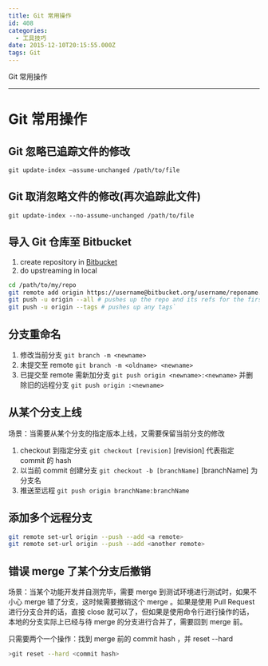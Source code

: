 ```yaml
---
title: Git 常用操作
id: 408
categories:
  - 工具技巧
date: 2015-12-10T20:15:55.000Z
tags: Git
---
```


Git 常用操作

--------------------------------------------------------------------------------

# Git 常用操作

## Git 忽略已追踪文件的修改

`git update-index –assume-unchanged /path/to/file`

## Git 取消忽略文件的修改(再次追踪此文件)

`git update-index --no-assume-unchanged /path/to/file`

## 导入 Git 仓库至 Bitbucket

1. create repository in [Bitbucket](https://bitbucket.org/repo/create)
2. do upstreaming in local

```bash
cd /path/to/my/repo
git remote add origin https://username@bitbucket.org/username/reponame.git
git push -u origin --all # pushes up the repo and its refs for the first time
git push -u origin --tags # pushes up any tags`
```

## 分支重命名

1. 修改当前分支 `git branch -m <newname>`
2. 未提交至 remote `git branch -m <oldname> <newname>`
3. 已提交至 remote 需新加分支 `git push origin <newname>:<newname>` 并删除旧的远程分支 `git push origin :<newname>`

## 从某个分支上线

场景：当需要从某个分支的指定版本上线，又需要保留当前分支的修改

1. checkout 到指定分支 `git checkout [revision]` [revision] 代表指定 commit 的 hash
2. 以当前 commit 创建分支 `git checkout -b [branchName]` [branchName] 为分支名
3. 推送至远程 `git push origin branchName:branchName`

## 添加多个远程分支

```bash
git remote set-url origin --push --add <a remote>
git remote set-url origin --push --add <another remote>
```

## 错误 merge 了某个分支后撤销

场景：当某个功能开发并自测完毕，需要 merge 到测试环境进行测试时，如果不小心 merge 错了分支，这时候需要撤销这个 merge 。如果是使用 Pull Request 进行分支合并的话，直接 close 就可以了，但如果是使用命令行进行操作的话，本地的分支实际上已经与待 merge 的分支进行合并了，需要回到 merge 前。

只需要两个一个操作：找到 merge 前的 commit hash ，并 reset --hard

```bash
>git reset --hard <commit hash>
```
